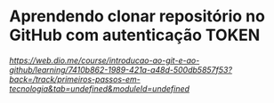 # Aprendendo clonar repositório no GitHub com autenticação TOKEN

###### https://web.dio.me/course/introducao-ao-git-e-ao-github/learning/7410b862-1989-421a-a48d-500db5857f53?back=/track/primeiros-passos-em-tecnologia&tab=undefined&moduleId=undefined

